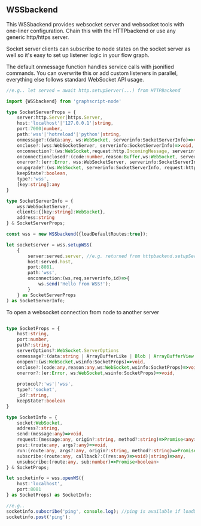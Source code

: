 ## WSSbackend

This WSSbackend provides websocket server and websocket tools with one-liner configuration. Chain this with the HTTPbackend or use any generic http/https server.

Socket server clients can subscribe to node states on the socket server as well so it's easy to set up listener logic in your flow graph.

The default onmessage function handles service calls with jsonified commands. You can overwrite this or add custom listeners in parallel, everything else follows standard WebSocket API usage.

```ts
//e.g.. let served = await http.setupServer(...) from HTTPBackend

import {WSSbackend} from 'graphscript-node'

type SocketServerProps = {
    server:http.Server|https.Server,
    host:'localhost'|'127.0.0.1'|string,
    port:7000|number,
    path:'wss'|'hotreload'|'python'|string,
    onmessage?:(data:any, ws:WebSocket, serverinfo:SocketServerInfo)=>void,
    onclose?:(wss:WebSocketServer, serverinfo:SocketServerInfo)=>void,
    onconnection?:(ws:WebSocket,request:http.IncomingMessage, serverinfo:SocketServerInfo, clientId:string)=>void,
    onconnectionclosed?:(code:number,reason:Buffer,ws:WebSocket, serverinfo:SocketServerInfo, clientId:string)=>void,
    onerror?:(err:Error, wss:WebSocketServer, serverinfo:SocketServerInfo)=>void,
    onupgrade?:(ws:WebSocket, serverinfo:SocketServerInfo, request:http.IncomingMessage, socket:any, head:Buffer)=>void, //after handleUpgrade is called
    keepState?:boolean,
    type?:'wss',
    [key:string]:any
}

type SocketServerInfo = {
    wss:WebSocketServer,
    clients:{[key:string]:WebSocket},
    address:string
} & SocketServerProps;

const wss = new WSSbackend({loadDefaultRoutes:true});

let socketserver = wss.setupWSS(
    {
        server:served.server, //e.g. returned from httpbackend.setupServer
        host:served.host,
        port:8081,
        path:'wss',
        onconnection:(ws,req,serverinfo,id)=>{
            ws.send('Hello from WSS!');
        }
    } as SocketServerProps
) as SocketServerInfo;

```


To open a websocket connection from node to another server

```ts

type SocketProps = {
    host:string,
    port:number,
    path?:string,
    serverOptions?:WebSocket.ServerOptions
    onmessage?:(data:string | ArrayBufferLike | Blob | ArrayBufferView | Buffer[], ws:WebSocket,wsinfo:SocketProps)=>void,  //will use this.receive as default
    onopen?:(ws:WebSocket,wsinfo:SocketProps)=>void,
    onclose?:(code:any,reason:any,ws:WebSocket,wsinfo:SocketProps)=>void,
    onerror?:(er:Error, ws:WebSocket,wsinfo:SocketProps)=>void,
    
    protocol?:'ws'|'wss',
    type?:'socket',
    _id?:string,
    keepState?:boolean
}

type SocketInfo = {
    socket:WebSocket,
    address?:string,
    send:(message:any)=>void,
    request:(message:any, origin?:string, method?:string)=>Promise<any>,
    post:(route:any, args?:any)=>void,
    run:(route:any, args?:any, origin?:string, method?:string)=>Promise<any>,
    subscribe:(route:any, callback?:((res:any)=>void)|string)=>any,
    unsubscribe:(route:any, sub:number)=>Promise<boolean>
} & SocketProps;

let socketinfo = wss.openWS({
    host:'localhost',
    port:8081
} as SocketProps) as SocketInfo;

//e.g..
socketinfo.subscribe('ping', console.log); //ping is available if loadDefaultRoutes is set to true when initializing a service
socketinfo.post('ping');

```